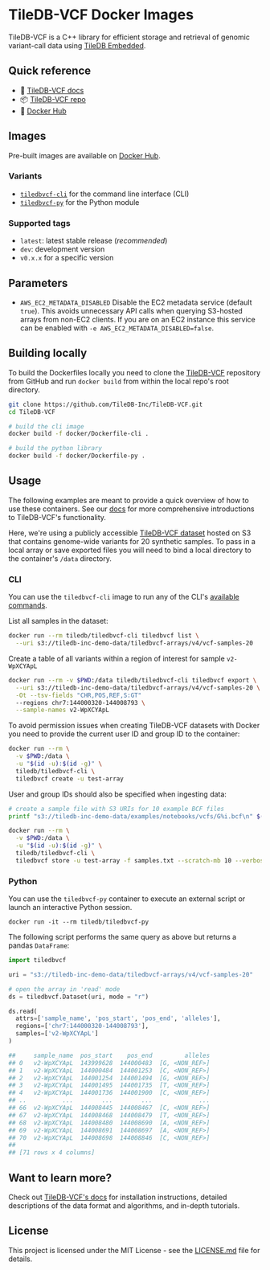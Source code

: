 # TileDB-VCF Docker Images

TileDB-VCF is a C++ library for efficient storage and retrieval of genomic variant-call data using [TileDB Embedded][tiledb].

## Quick reference

* :blue_book: [TileDB-VCF docs][vcf-docs]
* :package: [TileDB-VCF repo][vcf-repo]
* :whale: [Docker Hub][docker]

## Images

Pre-built images are available on [Docker Hub][docker].

### Variants

- [`tiledbvcf-cli`](https://hub.docker.com/r/tiledb/tiledbvcf-cli) for the command line interface (CLI)
- [`tiledbvcf-py`](https://hub.docker.com/r/tiledb/tiledbvcf-py) for the Python module

### Supported tags

* `latest`: latest stable release (*recommended*)
* `dev`: development version
* `v0.x.x` for a specific version

## Parameters

* `AWS_EC2_METADATA_DISABLED` Disable the EC2 metadata service (default `true`). This avoids unnecessary API calls when querying S3-hosted arrays from non-EC2 clients. If you are on an EC2 instance this service can be enabled with `-e AWS_EC2_METADATA_DISABLED=false`.

## Building locally

To build the Dockerfiles locally you need to clone the [TileDB-VCF][vcf-repo] repository from GitHub and run `docker build` from within the local repo's root directory.

```sh
git clone https://github.com/TileDB-Inc/TileDB-VCF.git
cd TileDB-VCF

# build the cli image
docker build -f docker/Dockerfile-cli .

# build the python library
docker build -f docker/Dockerfile-py .
```

## Usage

The following examples are meant to provide a quick overview of how to use these containers. See our [docs][vcf-docs] for more comprehensive introductions to TileDB-VCF's functionality.

Here, we're using a publicly accessible [TileDB-VCF dataset][vcf-samples-20] hosted on S3 that contains genome-wide variants for 20 synthetic samples. To pass in a local array or save exported files you will need to bind a local directory to the container's `/data` directory.

### CLI

You can use the `tiledbvcf-cli` image to run any of the CLI's [available commands][cli-api].

List all samples in the dataset:

```sh
docker run --rm tiledb/tiledbvcf-cli tiledbvcf list \
  --uri s3://tiledb-inc-demo-data/tiledbvcf-arrays/v4/vcf-samples-20
```

Create a table of all variants within a region of interest for sample `v2-WpXCYApL`

```sh
docker run --rm -v $PWD:/data tiledb/tiledbvcf-cli tiledbvcf export \
  --uri s3://tiledb-inc-demo-data/tiledbvcf-arrays/v4/vcf-samples-20 \
  -Ot --tsv-fields "CHR,POS,REF,S:GT"
  --regions chr7:144000320-144008793 \
  --sample-names v2-WpXCYApL
```

To avoid permission issues when creating TileDB-VCF datasets with Docker you need to provide the current user ID and group ID to the container:

```sh
docker run --rm \
  -v $PWD:/data \
  -u "$(id -u):$(id -g)" \
  tiledb/tiledbvcf-cli \
  tiledbvcf create -u test-array
```

User and group IDs should also be specified when ingesting data:

```sh
# create a sample file with S3 URIs for 10 example BCF files
printf "s3://tiledb-inc-demo-data/examples/notebooks/vcfs/G%i.bcf\n" $(seq 10) > samples.txt

docker run --rm \
  -v $PWD:/data \
  -u "$(id -u):$(id -g)" \
  tiledb/tiledbvcf-cli \
  tiledbvcf store -u test-array -f samples.txt --scratch-mb 10 --verbose
```

### Python

You can use the `tiledbvcf-py` container to execute an external script or launch an interactive Python session.

```
docker run -it --rm tiledb/tiledbvcf-py
```

The following script performs the same query as above but returns a pandas `DataFrame`:

```py
import tiledbvcf

uri = "s3://tiledb-inc-demo-data/tiledbvcf-arrays/v4/vcf-samples-20"

# open the array in 'read' mode
ds = tiledbvcf.Dataset(uri, mode = "r")

ds.read(
  attrs=['sample_name', 'pos_start', 'pos_end', 'alleles'],
  regions=['chr7:144000320-144008793'],
  samples=['v2-WpXCYApL']
)

##     sample_name  pos_start    pos_end         alleles
## 0   v2-WpXCYApL  143999628  144000483  [G, <NON_REF>]
## 1   v2-WpXCYApL  144000484  144001253  [C, <NON_REF>]
## 2   v2-WpXCYApL  144001254  144001494  [G, <NON_REF>]
## 3   v2-WpXCYApL  144001495  144001735  [T, <NON_REF>]
## 4   v2-WpXCYApL  144001736  144001900  [C, <NON_REF>]
## ..          ...        ...        ...             ...
## 66  v2-WpXCYApL  144008445  144008467  [C, <NON_REF>]
## 67  v2-WpXCYApL  144008468  144008479  [T, <NON_REF>]
## 68  v2-WpXCYApL  144008480  144008690  [A, <NON_REF>]
## 69  v2-WpXCYApL  144008691  144008697  [A, <NON_REF>]
## 70  v2-WpXCYApL  144008698  144008846  [C, <NON_REF>]
##
## [71 rows x 4 columns]
```

## Want to learn more?

Check out [TileDB-VCF's docs][vcf-docs] for installation instructions, detailed descriptions of the data format and algorithms, and in-depth tutorials.

## License

This project is licensed under the MIT License - see the [LICENSE.md](https://github.com/TileDB-Inc/TileDB-VCF/blob/main/LICENSE) file for details.

<!-- links -->
[vcf-repo]: https://github.com/TileDB-Inc/TileDB-VCF
[docker]: https://hub.docker.com/u/tiledb
[tiledb]: https://github.com/TileDB-Inc/TileDB
[vcf-docs]: https://tiledb-inc.github.io/TileDB-VCF/documentation/index.html
[cli-api]:  https://tiledb-inc.github.io/TileDB-VCF/documentation/ingestion/cli.html
[py-api]:  https://tiledb-inc.github.io/TileDB-VCF/documentation/ingestion/python.html
[vcf-samples-20]: https://console.tiledb.com/arrays/details/TileDB-Inc/vcf-samples-20-data
